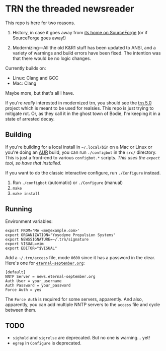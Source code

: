 # TRN the threaded newsreader

This repo is here for two reasons.

1. History, in case it goes away from [its home on
   SourceForge](https://trn.sourceforge.net/) (or if SourceForge goes
   away!)

2. Modernizing—All the old K&R1 stuff has been updated to ANSI, and a
   variety of warnings and build errors have been fixed. The intention
   was that there would be no logic changes.

Currently builds on:

* Linux: Clang and GCC
* Mac: Clang

Maybe more, but that's all I have.

If you're _really_ interested in modernized trn, you should see the [trn
5.0](https://github.com/LegalizeAdulthood/trn) project which is meant to
be used for realsies. This repo is just trying to mitigate rot. Or, as
they call it in the ghost town of Bodie, I'm keeping it in a state of
arrested decay.

## Building

If you're building for a local install in `~/.local/bin` on a Mac or
Linux or you're doing an [AUR](https://aur.archlinux.org/packages/trn)
build, you can run `./configbot` in the `src/` directory. This is just a
front-end to various `configbot.*` scripts. *This uses the `expect`
tool, so have that installed.*

If you want to do the classic interactive configure, run `./Configure`
instead.

1. Run `./configbot` (automatic) or `./Configure` (manual)
2. `make`
3. `make install`

## Running

Environment variables:

```
export FROM='Me <me@example.com>'
export ORGANIZATION="Yoyodyne Propulsion Systems"
export NEWSSIGNATURE=~/.trn/signature
export VISUAL=vim
export EDITOR="$VISUAL"
```

Add a `~/.trn/access` file, mode `0600` since it has a password in the
clear. Here's one for
[`eternal-september.org`](https://www.eternal-september.org/):

```
[default]
NNTP Server = news.eternal-september.org
Auth User = your_username
Auth Password = your_password
Force Auth = yes
```

The `Force Auth` is required for some servers, apparently. And also,
apparently, you can add multiple NNTP servers to the `access` file and
cycle between them.

## TODO

* `sighold` and `sigrelse` are deprecated. But no one is warning... yet!
* `egrep` in `Configure` is deprecated.
